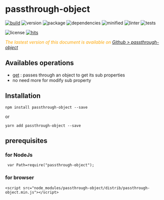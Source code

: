 # passthrough-object

<div style="display:inline">

[![build](https://travis-ci.org/Sylvain59650/passthrough-object.png?branch=master)](https://travis-ci.org/Sylvain59650/passthrough-object)
![version](https://img.shields.io/npm/v/passthrough-object.svg)
![package](https://img.shields.io/github/package-json/v/Sylvain59650/passthrough-object.svg)
![dependencies](https://img.shields.io/david/Sylvain59650/passthrough-object.svg)
![minified](https://img.shields.io/bundlephobia/min/passthrough-object.svg)
![linter](https://img.shields.io/badge/eslint-ok-blue.svg)
![tests](https://img.shields.io/badge/tests-passing-brightgreen.svg)

![license](https://img.shields.io/npm/l/passthrough-object.svg)
[![hits](http://hits.dwyl.com/Sylvain59650/passthrough-object.svg)](http://hits.dwyl.com/Sylvain59650/passthrough-object)
</div>


 <div class="Note" style="color:orange;font-style:italic">
 
  The lastest version of this document is available on [Github > passthrough-object](https://github.com/Sylvain59650/passthrough-object/blob/master/README.md)
</div>

## Availables operations
- [get](https://github.com/Sylvain59650/passthrough-object/blob/master/docs/tutorial.md#get) : passes through an object to get its sub properties
- no need more for modify sub property

## Installation

    npm install passthrough-object --save

or

    yarn add passthrough-object --save


## prerequisites

### for NodeJs
     var Path=require("passthrough-object");

### for browser

    <script src="node_modules/passthrough-object/distrib/passthrough-object.min.js"></script>